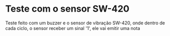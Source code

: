 # Teste com o sensor SW-420

Teste feito com um buzzer e o sensor de vibração SW-420, onde dentro de cada ciclo, o sensor receber um sinal '1', ele vai emitir uma nota 